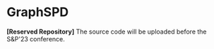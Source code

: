 # GraphSPD

**[Reserved Repository]** The source code will be uploaded before the S&P'23 conference.
